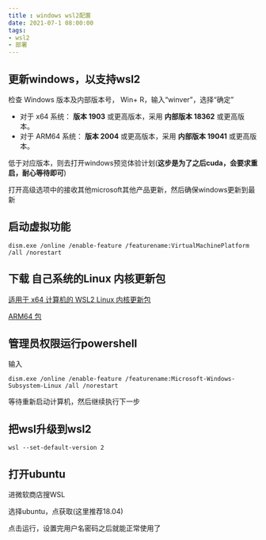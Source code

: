 ```yaml
---
title : windows wsl2配置
date: 2021-07-1 08:00:00
tags:  
- wsl2
- 部署
---
```


## 更新windows，以支持wsl2

检查 Windows 版本及内部版本号， Win+ R，输入“winver”，选择“确定”

- 对于 x64 系统： **版本 1903** 或更高版本，采用 **内部版本 18362** 或更高版本。
- 对于 ARM64 系统： **版本 2004** 或更高版本，采用 **内部版本 19041** 或更高版本。

低于对应版本，则去打开windows预览体验计划(**这步是为了之后cuda，会要求重启，耐心等待即可**)



打开高级选项中的接收其他microsoft其他产品更新，然后确保windows更新到最新

## 启动虚拟功能

```
dism.exe /online /enable-feature /featurename:VirtualMachinePlatform /all /norestart
```

## 下载 自己系统的Linux 内核更新包

[适用于 x64 计算机的 WSL2 ](https://wslstorestorage.blob.core.windows.net/wslblob/wsl_update_x64.msi)[Linux ](https://wslstorestorage.blob.core.windows.net/wslblob/wsl_update_x64.msi)[内核更新包](https://wslstorestorage.blob.core.windows.net/wslblob/wsl_update_x64.msi)

 [ARM64 包](https://wslstorestorage.blob.core.windows.net/wslblob/wsl_update_arm64.msi)

## 管理员权限运行powershell

输入

```
dism.exe /online /enable-feature /featurename:Microsoft-Windows-Subsystem-Linux /all /norestart
```

等待重新启动计算机，然后继续执行下一步

## 把wsl升级到wsl2

```
wsl --set-default-version 2
```
## 打开ubuntu
进微软商店搜WSL

选择ubuntu，点获取(这里推荐18.04)

点击运行，设置完用户名密码之后就能正常使用了